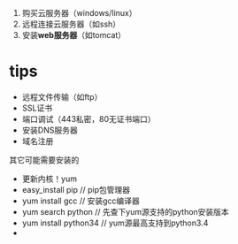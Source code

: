 1. 购买云服务器（windows/linux）
2. 远程连接云服务器（如ssh）
3. 安装**web服务器**（如tomcat）
# tips
- 远程文件传输（如ftp）
- SSL证书
- 端口调试（443私密，80无证书端口）
- 安装DNS服务器
- 域名注册

其它可能需要安装的
- 更新内核！yum 
- easy_install pip // pip包管理器
- yum install gcc // 安装gcc编译器
- yum search python // 先查下yum源支持的python安装版本
- yum install python34  // yum源最高支持到python3.4
-
